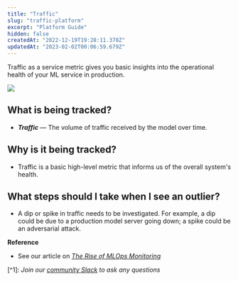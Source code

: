 ```yaml
---
title: "Traffic"
slug: "traffic-platform"
excerpt: "Platform Guide"
hidden: false
createdAt: "2022-12-19T19:28:11.378Z"
updatedAt: "2023-02-02T00:06:59.679Z"
---
```

Traffic as a service metric gives you basic insights into the operational health of your ML service in production.

![](https://files.readme.io/d2c1eaa-Screenshot_2023-02-01_at_5.13.34_PM.png)

## What is being tracked?

- **_Traffic_** — The volume of traffic received by the model over time.

## Why is it being tracked?

- Traffic is a basic high-level metric that informs us of the overall system's health.

## What steps should I take when I see an outlier?

- A dip or spike in traffic needs to be investigated. For example, a dip could be due to a production model server going down; a spike could be an adversarial attack.

**Reference**

- See our article on [_The Rise of MLOps Monitoring_](https://www.fiddler.ai/blog/the-rise-of-mlops-monitoring)

[^1]\: _Join our [community Slack](https://www.fiddler.ai/slackinvite) to ask any questions_